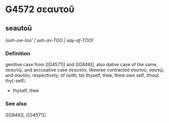 # G4572 σεαυτοῦ

## seautoû

_(seh-ow-too' | seh-av-TOO | say-af-TOO)_

### Definition

genitive case from [[G4571]] and [[G846]], also dative case of the same, σεαυτῷ, and accusative case σεαυτόν, likewise contracted σαυτοῦ, σαυτῷ, and σαυτόν, respectively; of (with, to) thyself; thee, thine own self, (thou) thy(-self).

- thyself, thee

### See also

[[G846]], [[G4571]]

